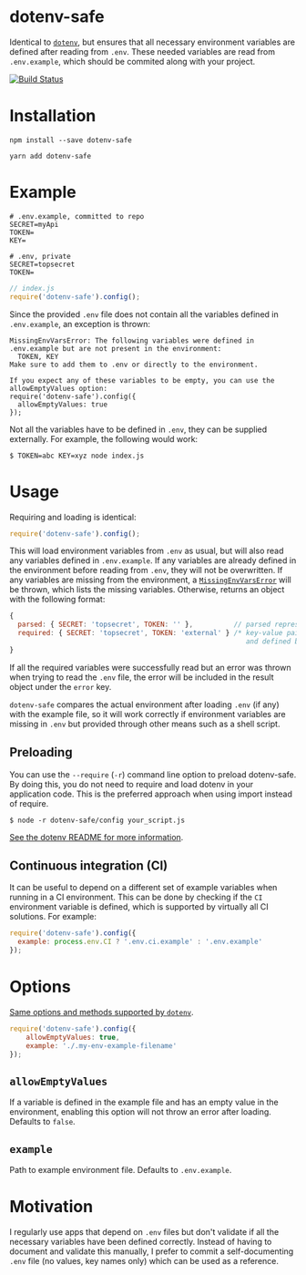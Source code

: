 # dotenv-safe

Identical to [`dotenv`](https://github.com/motdotla/dotenv), but ensures that all necessary environment variables are defined after reading from `.env`.
These needed variables are read from `.env.example`, which should be commited along with your project.

[![Build Status](https://travis-ci.org/rolodato/dotenv-safe.svg)](https://travis-ci.org/rolodato/dotenv-safe)

# Installation

```
npm install --save dotenv-safe
```

```
yarn add dotenv-safe
```

# Example

```dosini
# .env.example, committed to repo
SECRET=myApi
TOKEN=
KEY=
```

```dosini
# .env, private
SECRET=topsecret
TOKEN=
```

```js
// index.js
require('dotenv-safe').config();
```

Since the provided `.env` file does not contain all the variables defined in
`.env.example`, an exception is thrown:

```
MissingEnvVarsError: The following variables were defined in .env.example but are not present in the environment:
  TOKEN, KEY
Make sure to add them to .env or directly to the environment.

If you expect any of these variables to be empty, you can use the allowEmptyValues option:
require('dotenv-safe').config({
  allowEmptyValues: true
});
```

Not all the variables have to be defined in `.env`, they can be supplied externally.
For example, the following would work:

```
$ TOKEN=abc KEY=xyz node index.js
```

# Usage

Requiring and loading is identical:

```js
require('dotenv-safe').config();
```

This will load environment variables from `.env` as usual, but will also read any variables defined in `.env.example`.
If any variables are already defined in the environment before reading from `.env`, they will not be overwritten.
If any variables are missing from the environment, a [`MissingEnvVarsError`](MissingEnvVarsError.js) will be thrown, which lists the missing variables.
Otherwise, returns an object with the following format:

```js
{
  parsed: { SECRET: 'topsecret', TOKEN: '' },          // parsed representation of .env
  required: { SECRET: 'topsecret', TOKEN: 'external' } /* key-value pairs required by .env.example
                                                          and defined by environment */
}
```

If all the required variables were successfully read but an error was thrown when trying to read the `.env` file, the error will be included in the result object under the `error` key.

`dotenv-safe` compares the actual environment after loading `.env` (if any) with the example file, so it will work correctly if environment variables are missing in `.env` but provided through other means such as a shell script.

## Preloading

You can use the `--require` (`-r`) command line option to preload dotenv-safe.
By doing this, you do not need to require and load dotenv in your application code.
This is the preferred approach when using import instead of require.

```
$ node -r dotenv-safe/config your_script.js
```

[See the dotenv README for more information]((https://github.com/motdotla/dotenv#preload)).

## Continuous integration (CI)

It can be useful to depend on a different set of example variables when running in a CI environment.
This can be done by checking if the `CI` environment variable is defined, which is supported by virtually all CI solutions.
For example:

```js
require('dotenv-safe').config({
  example: process.env.CI ? '.env.ci.example' : '.env.example'
});
```

# Options

[Same options and methods supported by `dotenv`](https://github.com/motdotla/dotenv#options).

```js
require('dotenv-safe').config({
    allowEmptyValues: true,
    example: './.my-env-example-filename'
});
```

## `allowEmptyValues`

If a variable is defined in the example file and has an empty value in the environment, enabling this option will not throw an error after loading.
Defaults to `false`.

## `example`

Path to example environment file.
Defaults to `.env.example`.

# Motivation

I regularly use apps that depend on `.env` files but don't validate if all the necessary variables have been defined correctly.
Instead of having to document and validate this manually, I prefer to commit a self-documenting `.env` file (no values, key names only) which can be used as a reference.
